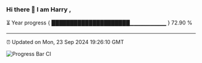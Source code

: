 ### Hi there 👋 I am Harry , 

⏳ Year progress { █████████████████████▁▁▁▁▁▁▁▁▁ } 72.90 %

---

⏰ Updated on Mon, 23 Sep 2024 19:26:10 GMT

![Progress Bar CI](https://github.com/duykhang68/duykhang68/workflows/Progress%20Bar%20CI/badge.svg)
